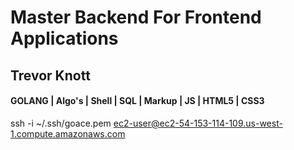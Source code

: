 # Master Backend For Frontend Applications

## Trevor Knott
#### GOLANG | Algo's | Shell | SQL | Markup | JS | HTML5 | CSS3

ssh -i ~/.ssh/goace.pem ec2-user@ec2-54-153-114-109.us-west-1.compute.amazonaws.com
